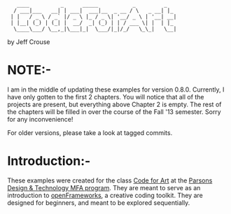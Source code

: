 	   ____          _      _____           _         _   
	  / ___|___   __| | ___|  ___|__  _ __ / \   _ __| |_ 
	 | |   / _ \ / _` |/ _ \ |_ / _ \| '__/ _ \ | '__| __|
	 | |__| (_) | (_| |  __/  _| (_) | | / ___ \| |  | |_ 
	  \____\___/ \__,_|\___|_|  \___/|_|/_/   \_\_|   \__|
	                                                      
by Jeff Crouse

# NOTE:-

I am in the middle of updating these examples for version 0.8.0.  Currently, I have only gotten to the first 2 chapters. You will notice that all of the projects are present, but everything above Chapter 2 is empty.  The rest of the chapters will be filled in over the course of the Fall '13 semester.  Sorry for any inconvenience!

For older versions, please take a look at tagged commits.

# Introduction:-

These examples were created for the class [Code for Art](http://codeforart.cc/) at the [Parsons Design & Technology MFA program](http://www.newschool.edu/parsons/mfa-design-technology/).  They are meant to serve as an introduction to [openFrameworks](http://www.openframeworks.cc/), a creative coding toolkit.  They are designed for beginners, and meant to be explored sequentially.

